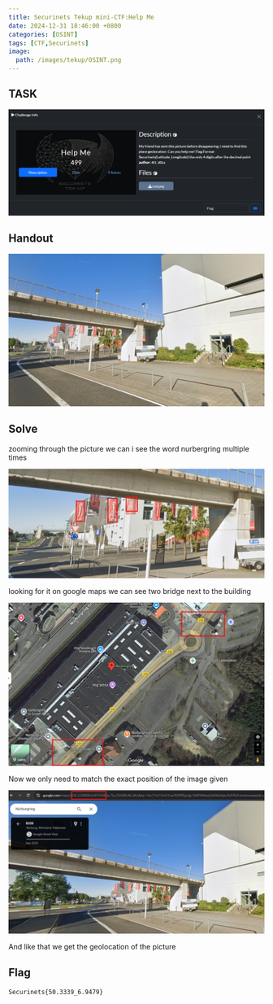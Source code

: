 ```yaml
---
title: Securinets Tekup mini-CTF:Help Me
date: 2024-12-31 18:46:00 +0800
categories: [OSINT]
tags: [CTF,Securinets]
image:
  path: /images/tekup/OSINT.png
---
```

## TASK 

  <img src="/images/tekup/helpme/task.png" alt="Securinets" style="width: auto; height: auto; margin-right: 10%;" />

## Handout

  <img src="/images/tekup/helpme/Lost.png" alt="Securinets" style="width: auto; height: auto; margin-right: 10%;" />

## Solve 

zooming through the picture we can i see the word nurbergring multiple times

  <img src="/images/tekup/helpme/nurb.png" alt="Securinets" style="width: auto; height: auto; margin-right: 10%;" />

looking for it on google maps we can see two bridge next to the building 

  <img src="/images/tekup/helpme/bri.png" alt="Securinets" style="width: auto; height: auto; margin-right: 10%;" />

Now we only need to match the exact position of the image given 

  <img src="/images/tekup/helpme/flag.png" alt="Securinets" style="width: auto; height: auto; margin-right: 10%;" />

And like that we get the geolocation of the picture

## Flag

```
Securinets{50.3339_6.9479}
```
